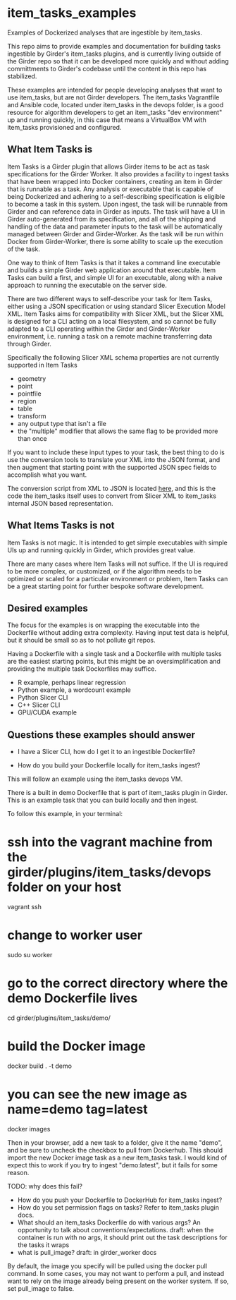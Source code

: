 # item_tasks_examples
Examples of Dockerized analyses that are ingestible by item_tasks.

This repo aims to provide examples and documentation for building tasks ingestible by Girder's item_tasks plugins, and
is currently living outside of the Girder repo so that it can be developed more quickly and without adding committments
to Girder's codebase until the content in this repo has stabilized.

These examples are intended for people developing analyses that want to use item_tasks, but are not Girder developers.  The item_tasks Vagrantfile and Ansible code, located under item_tasks in the devops folder, is a good resource for algorithm developers to get an item_tasks "dev environment" up and running quickly, in this case that means a VirtualBox VM with item_tasks provisioned and configured.

## What Item Tasks is

Item Tasks is a Girder plugin that allows Girder items to be act as task specifications for the Girder Worker.  It also provides a facility to ingest tasks that have been wrapped into Docker containers, creating an item in Girder that is runnable as a task.  Any analysis or executable that is capable of being Dockerized and adhering to a self-describing specification is eligible to become a task in this system.  Upon ingest, the task will be runnable from Girder and can reference data in Girder as inputs.  The task will have a UI in Girder auto-generated from its specification, and all of the shipping and handling of the data and parameter inputs to the task will be automatically managed between Girder and Girder-Worker.  As the task will be run within Docker from Girder-Worker, there is some ability to scale up the execution of the task.

One way to think of Item Tasks is that it takes a command line executable and builds a simple Girder web application around that executable. Item Tasks can build a first, and simple UI for an executable, along with a naive approach to running the executable on the server side. 

There are two different ways to self-describe your task for Item Tasks, either using a JSON specification or using standard Slicer Execution Model XML.  Item Tasks aims for compatibility with Slicer XML, but the Slicer XML is designed for a CLI acting on a local filesystem, and so cannot be fully adapted to a CLI operating within the Girder and Girder-Worker environment, i.e. running a task on a remote machine transferring data through Girder.

Specifically the following Slicer XML schema properties are not currently supported in Item Tasks

* geometry
* point
* pointfile
* region
* table
* transform
* any output type that isn't a file
* the "multiple" modifier that allows the same flag to be provided more than once

If you want to include these input types to your task, the best thing to do is use the conversion tools to translate your XML into the JSON format, and then augment that starting point with the supported JSON spec fields to accomplish what you want.

The conversion script from XML to JSON is located [here](https://github.com/girder/girder/blob/master/plugins/item_tasks/server/cli_parser.py), and this is the code the item_tasks itself uses to convert from Slicer XML to item_tasks internal JSON based representation.

## What Items Tasks is not

Item Tasks is not magic.  It is intended to get simple executables with simple UIs up and running quickly in Girder, which provides great value.

There are many cases where Item Tasks will not suffice.  If the UI is required to be more complex, or customized, or if the algorithm needs to be optimized or scaled for a particular environment or problem, Item Tasks can be a great starting point for further bespoke software development.

## Desired examples

The focus for the examples is on wrapping the executable into the Dockerfile without adding extra complexity.  Having input test data is helpful, but it should be small so as to not pollute git repos.

Having a Dockerfile with a single task and a Dockerfile with multiple tasks are the easiest starting points, but this might be an oversimplification and
providing the multiple task Dockerfiles may suffice.

* R example, perhaps linear regression
* Python example, a wordcount example
* Python Slicer CLI
* C++ Slicer CLI
* GPU/CUDA example

## Questions these examples should answer

* I have a Slicer CLI, how do I get it to an ingestible Dockerfile?

* How do you build your Dockerfile locally for item_tasks ingest?

This will follow an example using the item_tasks devops VM.

There is a built in demo Dockerfile that is part of item_tasks plugin in Girder.  This is an example task that you can build locally and then ingest.

To follow this example, in your terminal:

# ssh into the vagrant machine from the girder/plugins/item_tasks/devops folder on your host
vagrant ssh
# change to worker user
sudo su worker
# go to the correct directory where the demo Dockerfile lives
cd girder/plugins/item_tasks/demo/
# build the Docker image
docker build . -t demo
# you can see the new image as name=demo tag=latest
docker images

Then in your browser, add a new task to a folder, give it the name "demo", and be sure to uncheck the checkbox to pull from Dockerhub.  This should import the new Docker image task as a new item_tasks task.  I would kind of expect this to work if you try to ingest "demo:latest", but it fails for some reason.

TODO: why does this fail?

* How do you push your Dockerfile to DockerHub for item_tasks ingest?
* How do you set permission flags on tasks?  Refer to item_tasks plugin docs.
* What should an item_tasks Dockerfile do with various args?  An opportunity to talk about conventions/expectations.
draft:   when the container is run with no args, it should print out the task descriptions for the tasks it wraps
* what is pull_image?
draft:
in girder_worker docs

By default, the image you specify will be pulled using the docker pull command. In some cases, you may not want to perform a pull, and instead want to rely on the image already being present on the worker system. If so, set pull_image to false.



